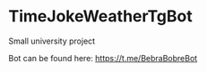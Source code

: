 # TimeJokeWeatherTgBot
Small university project 


Bot can be found here: https://t.me/BebraBobreBot
